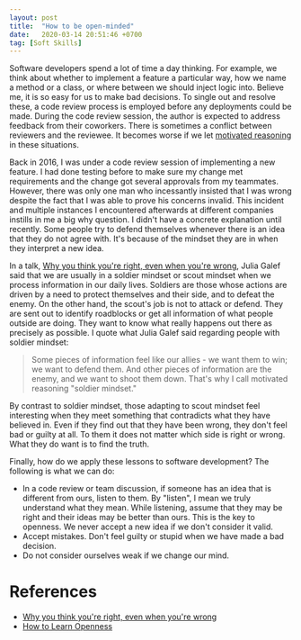 ```yaml
---
layout: post
title:  "How to be open-minded"
date:   2020-03-14 20:51:46 +0700
tag: [Soft Skills]
---
```

Software developers spend a lot of time a day thinking. For example, we think about whether to implement a feature a particular way, how we name a method or a class, or where between we should inject logic into. Believe me, it is so easy for us to make bad decisions. To single out and resolve these, a code review process is employed before any deployments could be made. During the code review session, the author is expected to address feedback from their coworkers. There is sometimes a conflict between reviewers and the reviewee. It becomes worse if we let [motivated reasoning](https://en.wikipedia.org/wiki/Motivated_reasoning) in these situations.

Back in 2016, I was under a code review session of implementing a new feature. I had done testing before to make sure my change met requirements and the change got several approvals from my teammates. However, there was only one man who incessantly insisted that I was wrong despite the fact that I was able to prove his concerns invalid. This incident and multiple instances I encountered afterwards at different companies instills in me a big why question. I didn't have a concrete explanation until recently. Some people try to defend themselves whenever there is an idea that they do not agree with. It's because of the mindset they are in when they interpret a new idea.

In a talk, [Why you think you're right, even when you're wrong](https://www.ted.com/talks/julia_galef_why_you_think_you_re_right_even_if_you_re_wrong), Julia Galef said that we are usually in a soldier mindset or scout mindset when we process information in our daily lives. Soldiers are those whose actions are driven by a need to protect themselves and their side, and to defeat the enemy. On the other hand, the scout's job is not to attack or defend. They are sent out to identify roadblocks or get all information of what people outside are doing. They want to know what really happens out there as precisely as possible. I quote what Julia Galef said regarding people with soldier mindset:

> Some pieces of information feel like our allies - we want them to win; we want to defend them. And other pieces of information are the enemy, and we want to shoot them down. That's why I call motivated reasoning "soldier mindset."

By contrast to soldier mindset, those adapting to scout mindset feel interesting when they meet something that contradicts what they have believed in. Even if they find out that they have been wrong, they don't feel bad or guilty at all. To them it does not matter which side is right or wrong. What they do want is to find the truth.

Finally, how do we apply these lessons to software development? The following is what we can do:
- In a code review or team discussion, if someone has an idea that is different from ours, listen to them. By "listen", I mean we truly understand what they mean. While listening, assume that they may be right and their ideas may be better than ours. This is the key to openness. We never accept a new idea if we don't consider it valid.
- Accept mistakes. Don't feel guilty or stupid when we have made a bad decision.
- Do not consider ourselves weak if we change our mind.

# References

- [Why you think you're right, even when you're wrong](https://www.ted.com/talks/julia_galef_why_you_think_you_re_right_even_if_you_re_wrong)
- [How to Learn Openness](https://neilonsoftware.com/soft-skills/how-to-learn-openness/)
